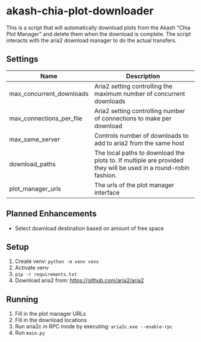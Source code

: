 # akash-chia-plot-downloader

This is a script that will automatically download plots from the Akash "Chia Plot Manager" and delete them when the download is complete. The script interacts with the aria2 download manager to do the actual transfers.

## Settings
|Name|Description|
|------------------------|----------------|
|max_concurrent_downloads|Aria2 setting controlling the maximum number of concurrent downloads|
|max_connections_per_file|Aria2 setting controlling number of connections to make per download|
|max_same_server|Controls number of downloads to add to aria2 from the same host|
|download_paths|The local paths to download the plots to. If multiple are provided they will be used in a round-robin fashion.
|plot_manager_urls|The urls of the plot manager interface|

## Planned Enhancements
- Select download destination based on amount of free space

## Setup
1. Create venv: `python -m venv venv`
1. Activate venv
1. `pip -r requirements.txt`
1. Download aria2 from: https://github.com/aria2/aria2

## Running
1. Fill in the plot manager URLs
1. Fill in the download locations
1. Run aria2c in RPC mode by executing: `aria2c.exe --enable-rpc`
1. Run `main.py`
